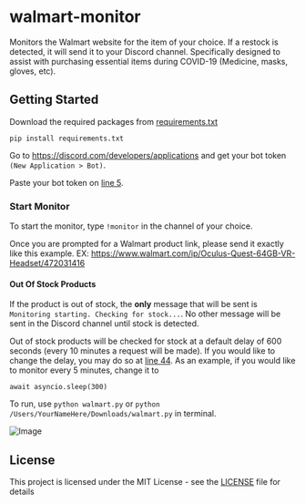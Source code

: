 # walmart-monitor
Monitors the Walmart website for the item of your choice. If a restock is detected, it will send it to your Discord channel. Specifically designed to assist with purchasing essential items during COVID-19 (Medicine, masks, gloves, etc).

## Getting Started

Download the required packages from [requirements.txt](requirements.txt)

```
pip install requirements.txt
```

Go to https://discord.com/developers/applications and get your bot token ```(New Application > Bot)```.

Paste your bot token on [line 5](https://github.com/ra-zo/walmart-monitor/blob/master/walmart.py#L5).

### Start Monitor

To start the monitor, type ```!monitor``` in the channel of your choice.

Once you are prompted for a Walmart product link, please send it exactly like this example. EX: https://www.walmart.com/ip/Oculus-Quest-64GB-VR-Headset/472031416

#### Out Of Stock Products

If the product is out of stock, the **only** message that will be sent is ```Monitoring starting. Checking for stock...```. No other message will be sent in the Discord channel until stock is detected.

Out of stock products will be checked for stock at a default delay of 600 seconds (every 10 minutes a request will be made). If you would like to change the delay, you may do so at [line 44](https://github.com/ra-zo/walmart-monitor/blob/master/walmart.py#L44). As an example, if you would like to monitor every 5 minutes, change it to 
```
await asyncio.sleep(300)
```

To run, use ```python walmart.py``` or ```python /Users/YourNameHere/Downloads/walmart.py``` in terminal.

![Image](https://i.imgur.com/dc2WCLt.png)

## License

This project is licensed under the MIT License - see the [LICENSE](LICENSE) file for details
